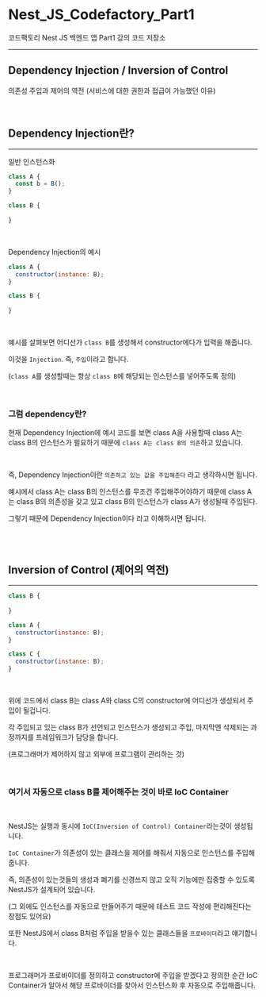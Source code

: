 # Nest_JS_Codefactory_Part1
코드팩토리 Nest JS 백엔드 앱 Part1 강의 코드 저장소

<hr>

## Dependency Injection / Inversion of Control
의존성 주입과 제어의 역전 (서비스에 대한 권한과 접급이 가능했던 이유)

<br>


## Dependency Injection란?
<hr>

일반 인스턴스화
```javascript
class A {
  const b = B();
}

class B {
  
}
```
<br>

Dependency Injection의 예시
```javascript
class A {
  constructor(instance: B);
}

class B {
  
}
```
<br>

예시를 살펴보면 어디선가 `class B`를 생성해서 constructor에다가 입력을 해줍니다. 

이것을 `Injection`. 즉, `주입`이라고 합니다. 

(`class A`를 생성할때는 항상 `class B`에 해당되는 인스턴스를 넣어주도록 정의)


<br>

### 그럼 dependency란?

현재 Dependency Injection에 예시 코드를 보면 class A을 사용할때 class A는 class B의 인스턴스가 필요하기 때문에 `class A는 class B의 의존`하고 있습니다.

<br>

즉, Dependency Injection이란 `의존하고 있는 값을 주입해준다` 라고 생각하시면 됩니다.

예시에서 class A는 class B의 인스턴스를 무조건 주입해주어야하기 때문에 class A는 class B의 의존성을 갖고 있고 class B의 인스턴스가 class A가 생성될때 주입된다. 

그렇기 때문에 Dependency Injection이다 라고 이해하시면 됩니다.


<br>
<br>

## Inversion of Control (제어의 역전)
<hr>


```javascript
class B {
  
}

class A {
  constructor(instance: B);
}

class C {
  constructor(instance: B);
}
```
<br>

위에 코드에서 class B는 class A와 class C의 constructor에 어디선가 생성되서 주입이 될겁니다.

각 주입되고 있는 class B가 선언되고 인스턴스가 생성되고 주입, 마지막엔 삭제되는 과정까지를 프레임워크가 담당을 합니다.

(프로그래머가 제어하지 않고 외부에 프로그램이 관리하는 것)

<br>

### 여기서 자동으로 class B를 제어해주는 것이 바로 IoC Container

<br>

NestJS는 실행과 동시에 `IoC(Inversion of Control) Container`라는것이 생성됩니다.

`IoC Container`가 의존성이 있는 클래스을 제어를 해줘서 자동으로 인스턴스를 주입해줍니다.

즉, 의존성이 있는것들의 생성과 폐기를 신경쓰지 않고 오직 기능에만 집중할 수 있도록 NestJS가 설계되어 있습니다. 

(그 외에도 인스턴스를 자동으로 만들어주기 때문에 테스트 코드 작성에 편리해진다는 장점도 있어요)

또한 NestJS에서 class B처럼 주입을 받을수 있는 클래스들을 `프로바이더`라고 얘기합니다. 

<br>

프로그래머가 프로바이더를 정의하고 constructor에 주입을 받겠다고 정의한 순간 IoC Container가 알아서 해당 프로바이더를 찾아서 인스턴스화 후 자동으로 주입해줍니다.

